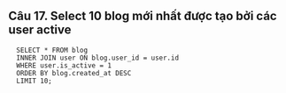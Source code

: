 ## Câu 17. Select 10 blog mới nhất được tạo bởi các user active
```
  SELECT * FROM blog 
  INNER JOIN user ON blog.user_id = user.id 
  WHERE user.is_active = 1 
  ORDER BY blog.created_at DESC
  LIMIT 10;
```
  